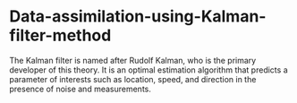 # Data-assimilation-using-Kalman-filter-method
The Kalman filter is named after Rudolf Kalman, who is the primary developer of this theory. It is an optimal estimation algorithm that predicts a parameter of interests such as location, speed, and direction in the presence of noise and measurements.
